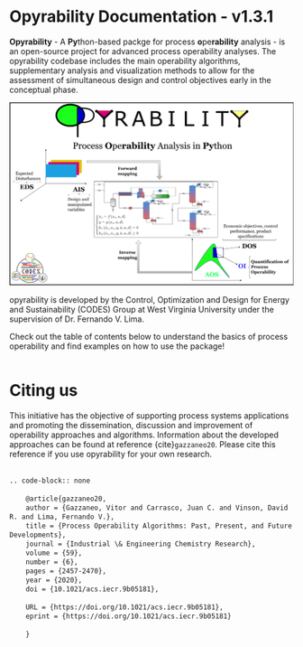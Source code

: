 # Opyrability Documentation - v1.3.1

**Opyrability** - A **Py**thon-based packge for process **o**pe**rability** analysis - is an open-source project for advanced process operability analyses. The opyrability codebase includes the main operability algorithms, supplementary analysis and visualization methods to allow for the assessment of simultaneous design and control objectives early in the conceptual phase.


![](opyrability_overview.PNG)

opyrability is developed by the Control, Optimization and Design for Energy and Sustainability (CODES) Group at West Virginia University 
under the supervision of Dr. Fernando V. Lima.

Check out the table of contents below to understand the basics of process operability
and find examples on how to use the package!

```{tableofcontents}
```

# Citing us

This initiative has the objective of supporting process systems applications and promoting the dissemination, discussion and improvement of operability approaches and algorithms. Information about the developed approaches can be found at reference {cite}`gazzaneo20`. Please cite this reference if you use opyrability for your own research.

```{eval-rst}

.. code-block:: none

    @article{gazzaneo20,
    author = {Gazzaneo, Vitor and Carrasco, Juan C. and Vinson, David R. and Lima, Fernando V.},
    title = {Process Operability Algorithms: Past, Present, and Future Developments},
    journal = {Industrial \& Engineering Chemistry Research},
    volume = {59},
    number = {6},
    pages = {2457-2470},
    year = {2020},
    doi = {10.1021/acs.iecr.9b05181},

    URL = {https://doi.org/10.1021/acs.iecr.9b05181},
    eprint = {https://doi.org/10.1021/acs.iecr.9b05181}

    }

```
